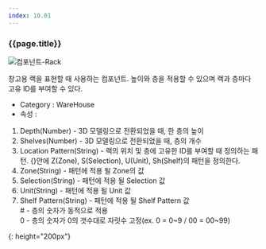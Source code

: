 ```yaml
---
index: 10.01
---
```

### {{page.title}}
![컴포넌트-Rack][rack-01]

창고용 랙을 표현할 때 사용하는 컴포넌트. 높이와 층을 적용할 수 있으며 랙과 층마다 고유 ID를 부여할 수 있다.

- Category : WareHouse
- 속성 :
1. Depth(Number) - 3D 모델링으로 전환되었을 때, 한 층의 높이
1. Shelves(Number) - 3D 모델링으로 전환되었을 때, 층의 개수
1. Location Pattern(String) - 랙의 위치 및 층에 고유한 ID를 부여할 때 정의하는 패턴. {}안에 Z(Zone), S(Selection), U(Unit), Sh(Shelf)의 패턴을 정의한다.
1. Zone(String) - 패턴에 적용 될 Zone의 값
1. Selection(String) - 패턴에 적용 될 Selection 값
1. Unit(String) - 패턴에 적용 될 Unit 값
1. Shelf Pattern(String) - 패턴에 적용 될 Shelf Pattern 값  
   \# - 층의 숫자가 동적으로 적용  
   0 - 층의 숫자가 0의 갯수대로 자릿수 고정(ex. 0 = 0~9 / 00 = 00~99)



[rack-01]: {{site.baseurl}}/assets/components/rack-01.png
{: height="200px"}
